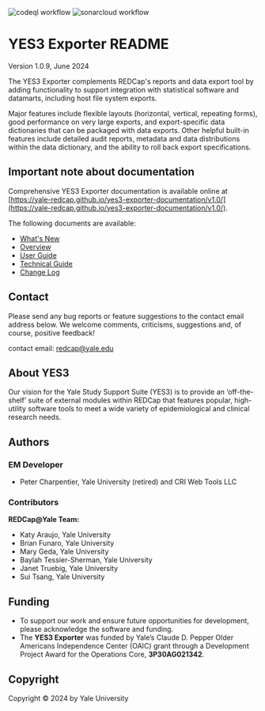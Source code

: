 ![codeql workflow](https://github.com/yale-redcap/yes3-exporter/actions/workflows/codeql-javascript.yml/badge.svg)
![sonarcloud workflow](https://github.com/yale-redcap/yes3-exporter/actions/workflows/sonarcloud.yml/badge.svg)

# YES3 Exporter README

Version 1.0.9, June 2024

The YES3 Exporter complements REDCap's reports and data export tool by adding functionality to support integration with statistical software and datamarts, including host file system exports.

Major features include flexible layouts (horizontal, vertical, repeating forms), good performance on very large exports, and export-specific data dictionaries that can be packaged with data exports.  Other helpful built-in features include detailed audit reports, metadata and data distributions within the data dictionary, and the ability to roll back export specifications.

## Important note about documentation

Comprehensive YES3 Exporter documentation is available online at [https://yale-redcap.github.io/yes3-exporter-documentation/v1.0/](https://yale-redcap.github.io/yes3-exporter-documentation/v1.0/). 

The following documents are available:

- [What's New](https://yale-redcap.github.io/yes3-exporter-documentation/v1.0/whats_new.html)
- [Overview](https://yale-redcap.github.io/yes3-exporter-documentation/v1.0/introduction.html)
- [User Guide](https://yale-redcap.github.io/yes3-exporter-documentation/v1.0/userguide.html)
- [Technical Guide](https://yale-redcap.github.io/yes3-exporter-documentation/v1.0/technical.html)
- [Change Log](https://yale-redcap.github.io/yes3-exporter-documentation/v1.0/changelog.html)

## Contact

Please send any bug reports or feature suggestions to the contact email address below. We welcome comments, criticisms, suggestions and, of course, positive feedback!

contact email: redcap@yale.edu 

## About YES3

Our vision for the Yale Study Support Suite (YES3) is to provide an ‘off-the-shelf’ suite of external modules within REDCap that features popular, high-utility software tools to meet a wide variety of epidemiological and clinical research needs.

## Authors

### EM Developer

-   Peter Charpentier, Yale University (retired) and CRI Web Tools LLC

### Contributors

**REDCap@Yale Team:**
-   Katy Araujo, Yale University
-   Brian Funaro, Yale University
-   Mary Geda, Yale University
-   Baylah Tessier-Sherman, Yale University
-   Janet Truebig, Yale University
-   Sui Tsang, Yale University

## Funding

-   To support our work and ensure future opportunities for development, please acknowledge the software and funding.
-   The **YES3 Exporter** was funded by Yale’s Claude D. Pepper Older Americans Independence Center (OAIC) grant through a Development Project Award for the Operations Core, **3P30AG021342**.

## Copyright

Copyright © 2024 by Yale University
